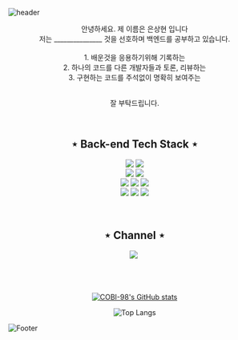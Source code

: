 ![header](https://capsule-render.vercel.app/api?type=waving&&color=0:03b1fc,100:0776de&height=200&section=header&text=Welcome&fontSize=45&animation=fadeIn&fontAlignY=38&desc=COBI-98's%20GitHub&descAlignY=51&descAlign=62)

<div align="center">
  안녕하세요. 제 이름은 은상현 입니다<br>
  저는 _______________ 것을 선호하며 백엔드를 공부하고 있습니다.<br><br>
  1. 배운것을 응용하기위해 기록하는              <br>
  2. 하나의 코드를 다른 개발자들과 토론, 리뷰하는<br>
  3. 구현하는 코드를 주석없이 명확히 보여주는    <br>
  <br>
  
  잘 부탁드립니다.
  
</div>
<br>

<h2 align="center">⋆ Back-end Tech Stack ⋆</h2>
<div align="center">
  <img src="https://img.shields.io/badge/Spring Boot-6DB33F?style=flat-square&logo=Spring Boot&logoColor=white"/>
  <img src="https://img.shields.io/badge/Java-0769AD?style=flat-square&logo=Java&logoColor=white"/><br>
  <img src="https://img.shields.io/badge/MariaDB-1F305F?style=for-flat-square&logo=MariaDB&logoColor=white"/>
  <img src="https://img.shields.io/badge/oracle-F80000?style=flat-square&logo=oracle&logoColor=white"/><br> 
  <img src="https://img.shields.io/badge/IntelliJ-000000?style=flat-square&logo=IntelliJ IDEA&logoColor=white"/>
  <img src="https://img.shields.io/badge/docker-2496ED?style=flat-square&logo=docker&logoColor=white"/>
  <img src="https://img.shields.io/badge/Visual Studio Code-007ACC?style=flat-square&logo=Visual Studio Code&logoColor=white"/><br>
  
  <img src="https://img.shields.io/badge/HTML5-E34F26?style=flat-square&logo=HTML5&logoColor=white"/>
  <img src="https://img.shields.io/badge/JavaScript-F7DF1E?style=flat-square&logo=JavaScript&logoColor=white"/>
  <img src="https://img.shields.io/badge/CSS-1572B6?style=flat-square&logo=CSS3&logoColor=white"/>
  <br>
  <br>
  <br>
</div>

<h2 align="center">⋆ Channel ⋆</h2>
<div align="center" >
   <a href="https://cobi-98.tistory.com"><img src="https://img.shields.io/badge/Tistory-FF5722?style=flat-square&logo=Tistory&logoColor=white"/></a>&nbsp </a>
</div>


<div align="center">
  <br>
  <br>
  <br>
  
  [![COBI-98's GitHub stats](https://github-readme-stats.vercel.app/api?username=COBI-98)](https://github.com/COBI-98/github-readme-stats)
  
</div>

<div align="center">
  
  ![Top Langs](https://github-readme-stats.vercel.app/api/top-langs/?username=COBI-98&layout=compact&theme=tokyonight)
  
</div>

![Footer](https://capsule-render.vercel.app/api?type=waving&color=0:03b1fc,100:0776de&height=100&section=footer)
